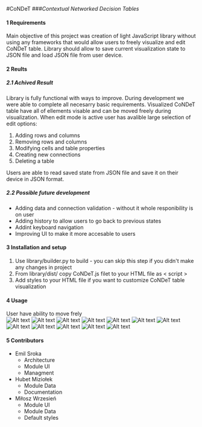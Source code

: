 <!-- -->

#CoNDeT 
###_Contextual Networked Decision Tables_

#### 1 Requirements

Main objective of this project was creation of light JavaScript library without using any frameworks that would allow users to freely visualize and edit CoNDeT table. Library should allow to save current visualization state to JSON file and load JSON file from user device.

#### 2 Reults

##### 2.1 Achived Result
Library is fully functional with ways to improve. During development we were able to complete all necesarry basic requirements. Visualized CoNDeT table have all of ellements visable and can be moved freely during visualization. When edit mode is active user has avalible large selection of edit options:
 1. Adding  rows and columns
 2. Removing rows and columns 
 3. Modifying cells and table properties
 4. Creating new connections
 5. Deleting a table

 Users are able to read saved state from JSON file and save it on their device in JSON format. 

##### 2.2 Possible future development

* Adding data and connection validation - without it whole responibility is on user
* Adding history to allow users to go back to previous states 
* Addint keyboard navigation
* Improving UI to make it more accesable to users

#### 3 Installation and setup

1. Use library/builder.py to build - you can skip this step if you didn't make any changes in project
2. From library/dist/ copy CoNDeT.js filet to your HTML file as < script >
3. Add styles to your HTML file if you want to customize CoNDeT table visualization

#### 4 Usage


User have ability to move frely  
![Alt text](https://github.com/EmilSroka/CoNDeT/blob/main/docs/Pictures/Displa1.jpg?raw=true )
![Alt text](https://github.com/EmilSroka/CoNDeT/blob/main/docs/Pictures/Displa2.jpg?raw=true )
![Alt text](https://github.com/EmilSroka/CoNDeT/blob/main/docs/Pictures/EditMode1.jpg?raw=true)
![Alt text](https://github.com/EmilSroka/CoNDeT/blob/main/docs/Pictures/editmode2.jpg?raw=true )
![Alt text](https://github.com/EmilSroka/CoNDeT/blob/main/docs/Pictures/editmode3rcolumn.jpg?raw=true )
![Alt text](https://github.com/EmilSroka/CoNDeT/blob/main/docs/Pictures/editmode4rrow.jpg?raw=true )
![Alt text](https://github.com/EmilSroka/CoNDeT/blob/main/docs/Pictures/editmode5modifycell1.jpg?raw=true )
![Alt text](https://github.com/EmilSroka/CoNDeT/blob/main/docs/Pictures/editmode6modiffcell2.jpg?raw=true )
![Alt text](https://github.com/EmilSroka/CoNDeT/blob/main/docs/Pictures/editmode7modiffytableproperties.jpg?raw=true )
![Alt text](https://github.com/EmilSroka/CoNDeT/blob/main/docs/Pictures/editmode8addconnection.jpg?raw=true )
![Alt text](https://github.com/EmilSroka/CoNDeT/blob/main/docs/Pictures/editMode9deleteTable.jpg?raw=true )
![Alt text](https://github.com/EmilSroka/CoNDeT/blob/main/docs/Pictures/editMode10addTable.jpg?raw=true )

#### 5 Contributors

* Emil Sroka
    * Architecture
    * Module UI
    * Managment
* Hubet Miziołek
    * Module Data
    * Documentation
* Miłosz Wrzesień
    * Module UI
    * Module Data
    * Default styles

